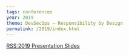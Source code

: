 ```yaml
---
tags: conferences
year: 2019
theme: DevSecOps – Responsibility by Design
permalink: /2019/index.html
---
```


<div class="mt-5 text-center"><a class="btn btn-primary btn-lg" href="/2019/slides">RSS:2019 Presentation Slides</a></div>